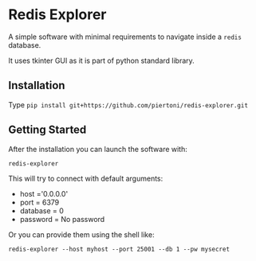 # Redis Explorer

A simple software with minimal requirements to navigate inside a `redis` database.

It uses tkinter GUI as it is part of python standard library.

## Installation

Type `pip install git+https://github.com/piertoni/redis-explorer.git`

## Getting Started

After the installation you can launch the software with:

`redis-explorer`

This will try to connect with default arguments:

* host ='0.0.0.0'
* port = 6379
* database = 0
* password = No password

Or you can provide them using the shell like:

`redis-explorer --host myhost --port 25001 --db 1 --pw mysecret`
